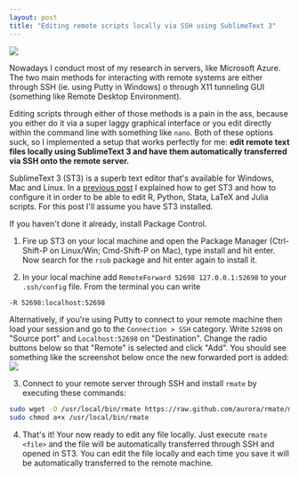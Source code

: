 ```yaml
---
layout: post
title: "Editing remote scripts locally via SSH using SublimeText 3"
---
```


![](http://www.pharmaceutical-journal.com/files/rps-pjonline/missing_link_chain_dreamstime_Tsekhmister.jpg)

Nowadays I conduct most of my research in servers, like Microsoft Azure. The two main methods for interacting with remote systems are either through SSH (ie. using Putty in Windows) o through X11 tunneling GUI (something like Remote Desktop Environment).

Editing scripts through either of those methods is a pain in the ass, because you either do it via a super laggy graphical interface or you edit directly within the command line with something like `nano`. Both of these options suck, so I implemented a setup that works perfectly for me: **edit remote text files locally using SublimeText 3 and have them automatically transferred via SSH onto the remote server.**

<!--more-->

SublimeText 3 (ST3) is a superb text editor that's available for Windows, Mac and Linux. In a [previous post](/posts/use-st3) I explained how to get ST3 and how to configure it in order to be able to edit R, Python, Stata, LaTeX and Julia scripts. For this post I'll assume you have ST3 installed.

If you haven't done it already, install Package Control.

1. Fire up ST3 on your local machine and open the Package Manager (Ctrl-Shift-P on Linux/Win; Cmd-Shift-P on Mac), type install and hit enter. Now search for the `rsub` package and hit enter again to install it.

2. In your local machine add `RemoteForward 52698 127.0.0.1:52698` to your `.ssh/config` file. From the terminal you can write
```bash
-R 52698:localhost:52698
```
Alternatively, if you're using Putty to connect to your remote machine then load your session and go to the `Connection > SSH` category. Write `52698` on "Source port" and `Localhost:52698` on "Destination". Change the radio buttons below so that "Remote" is selected and click "Add". You should see something like the screenshot below once the new forwarded port is added:
![](https://blog.cs.wmich.edu/wp-content/uploadsfiles/2014/10/sub5.png)

3. Connect to your remote server through SSH and install `rmate` by executing these commands:
```bash
sudo wget -O /usr/local/bin/rmate https://raw.github.com/aurora/rmate/master/rmate
sudo chmod a+x /usr/local/bin/rmate
```

4. That's it! Your now ready to edit any file locally. Just execute `rmate <file>` and the file will be automatically transferred through SSH and opened in ST3. You can edit the file locally and each time you save it will be automatically transferred to the remote machine.